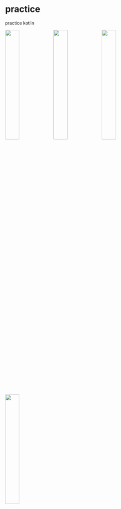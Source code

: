 # practice
practice kotlin

<img src = "https://user-images.githubusercontent.com/55227186/147893137-64117c13-7116-4618-a461-e58d6a2c5dc5.png" width="30%" height="30%">  <img src = "https://user-images.githubusercontent.com/55227186/147893142-3420eb82-7f51-4be7-9f30-a2c9e47fa0f3.png" width="30%" height="30%">   <img src = "https://user-images.githubusercontent.com/55227186/147893302-04942a20-f12e-42a9-8692-c7fe1675ebbf.png" width="30%" height="30%">   <img src = "https://user-images.githubusercontent.com/55227186/147893145-693edf8a-decf-4bb1-9da6-49e046e26119.png" width="30%" height="30%">
